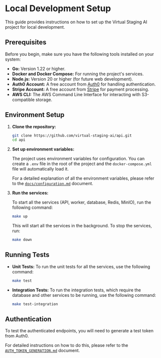 # Local Development Setup

This guide provides instructions on how to set up the Virtual Staging AI project for local development.

## Prerequisites

Before you begin, make sure you have the following tools installed on your system:

-   **Go:** Version 1.22 or higher.
-   **Docker and Docker Compose:** For running the project's services.
-   **Node.js:** Version 20 or higher (for future web development).
-   **Auth0 Account:** A free account from [Auth0](https://auth0.com/) for handling authentication.
-   **Stripe Account:** A free account from [Stripe](https://stripe.com/) for payment processing.
-   **AWS CLI:** The AWS Command Line Interface for interacting with S3-compatible storage.

## Environment Setup

1.  **Clone the repository:**

    ```bash
    git clone https://github.com/virtual-staging-ai/api.git
    cd api
    ```

2.  **Set up environment variables:**

    The project uses environment variables for configuration. You can create a `.env` file in the root of the project and the `docker-compose.yml` file will automatically load it.

    For a detailed explanation of all the environment variables, please refer to the [`docs/configuration.md`](configuration.md) document.

3.  **Run the services:**

    To start all the services (API, worker, database, Redis, MinIO), run the following command:

    ```bash
    make up
    ```

    This will start all the services in the background. To stop the services, run:

    ```bash
    make down
    ```

## Running Tests

-   **Unit Tests:** To run the unit tests for all the services, use the following command:

    ```bash
    make test
    ```

-   **Integration Tests:** To run the integration tests, which require the database and other services to be running, use the following command:

    ```bash
    make test-integration
    ```

## Authentication

To test the authenticated endpoints, you will need to generate a test token from Auth0.

For detailed instructions on how to do this, please refer to the [`AUTH_TOKEN_GENERATION.md`](guides/AUTH_TOKEN_GENERATION.md) document.

